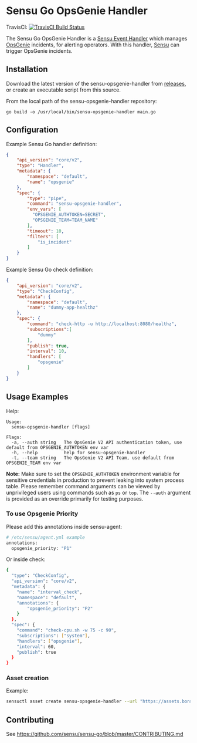 # Sensu Go OpsGenie Handler
TravisCI: [![TravisCI Build Status](https://travis-ci.org/betorvs/sensu-opsgenie-handler.svg?branch=master)](https://travis-ci.org/betorvs/sensu-opsgenie-handler)

The Sensu Go OpsGenie Handler is a [Sensu Event Handler][3] which manages
[OpsGenie][2] incidents, for alerting operators. With this handler,
[Sensu][1] can trigger OpsGenie incidents.

## Installation

Download the latest version of the sensu-opsgenie-handler from [releases][4],
or create an executable script from this source.

From the local path of the sensu-opsgenie-handler repository:
```
go build -o /usr/local/bin/sensu-opsgenie-handler main.go
```

## Configuration

Example Sensu Go handler definition:

```json
{
    "api_version": "core/v2",
    "type": "Handler",
    "metadata": {
        "namespace": "default",
        "name": "opsgenie"
    },
    "spec": {
        "type": "pipe",
        "command": "sensu-opsgenie-handler",
        "env_vars": [
          "OPSGENIE_AUTHTOKEN=SECRET",
          "OPSGENIE_TEAM=TEAM_NAME"
        ],
        "timeout": 10,
        "filters": [
            "is_incident"
        ]
    }
}
```

Example Sensu Go check definition:

```json
{
    "api_version": "core/v2",
    "type": "CheckConfig",
    "metadata": {
        "namespace": "default",
        "name": "dummy-app-healthz"
    },
    "spec": {
        "command": "check-http -u http://localhost:8080/healthz",
        "subscriptions":[
            "dummy"
        ],
        "publish": true,
        "interval": 10,
        "handlers": [
            "opsgenie"
        ]
    }
}
```

## Usage Examples

Help:
```
Usage:
  sensu-opsgenie-handler [flags]

Flags:
  -a, --auth string   The OpsGenie V2 API authentication token, use default from OPSGENIE_AUTHTOKEN env var
  -h, --help          help for sensu-opsgenie-handler
  -t, --team string   The OpsGenie V2 API Team, use default from OPSGENIE_TEAM env var

```

**Note:** Make sure to set the `OPSGENIE_AUTHTOKEN` environment variable for sensitive credentials in production to prevent leaking into system process table. Please remember command arguments can be viewed by unprivileged users using commands such as `ps` or `top`. The `--auth` argument is provided as an override primarily for testing purposes. 

### To use Opsgenie Priority

Please add this annotations inside sensu-agent:
```sh
# /etc/sensu/agent.yml example
annotations:
  opsgenie_priority: "P1"
```

Or inside check:
```sh
{
  "type": "CheckConfig",
  "api_version": "core/v2",
  "metadata": {
    "name": "interval_check",
    "namespace": "default",
    "annotations": {
        "opsgenie_priority": "P2"
    }
  },
  "spec": {
    "command": "check-cpu.sh -w 75 -c 90",
    "subscriptions": ["system"],
    "handlers": ["opsgenie"],
    "interval": 60,
    "publish": true
  }
}
```

### Asset creation

Example: 

```sh
sensuctl asset create sensu-opsgenie-handler --url "https://assets.bonsai.sensu.io/fba8c41f2b5bc817f8fb201144627042a3e31ee3/sensu-opsgenie-handler_0.0.4_linux_amd64.tar.gz" --sha512 "5eda4b31371fae83860604dedbf8527d0d6919bfae8e4f5b33f71bd314f6d706ef80356b14f11d7d2f86923df722338a3d11b84fa1e35323959120b46b738487"
```


## Contributing

See https://github.com/sensu/sensu-go/blob/master/CONTRIBUTING.md

[1]: https://github.com/sensu/sensu-go
[2]: https://www.opsgenie.com/ 
[3]: https://docs.sensu.io/sensu-go/5.0/reference/handlers/#how-do-sensu-handlers-work
[4]: https://github.com/betorvs/sensu-opsgenie-handler/releases

